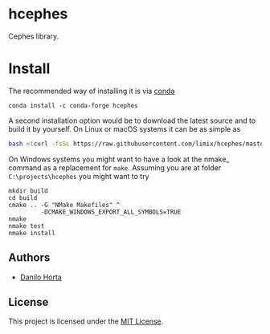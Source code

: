 # hcephes

Cephes library.

# Install

The recommended way of installing it is via [conda](https://conda.io/)

```
conda install -c conda-forge hcephes
```

A second installation option would be to download the latest source and to
build it by yourself.
On Linux or macOS systems it can be as simple as

```bash
bash <(curl -fsSL https://raw.githubusercontent.com/limix/hcephes/master/install)
```

On Windows systems you might want to have a look at the nmake_ command as a
replacement for ``make``.
Assuming you are at folder ``C:\projects\hcephes`` you might want to try

```dos
mkdir build
cd build
cmake .. -G "NMake Makefiles" ^
         -DCMAKE_WINDOWS_EXPORT_ALL_SYMBOLS=TRUE
nmake
nmake test
nmake install
```

## Authors

* [Danilo Horta](https://github.com/horta)

## License

This project is licensed under the [MIT License](https://raw.githubusercontent.com/limix/hcephes/master/LICENSE.md).

